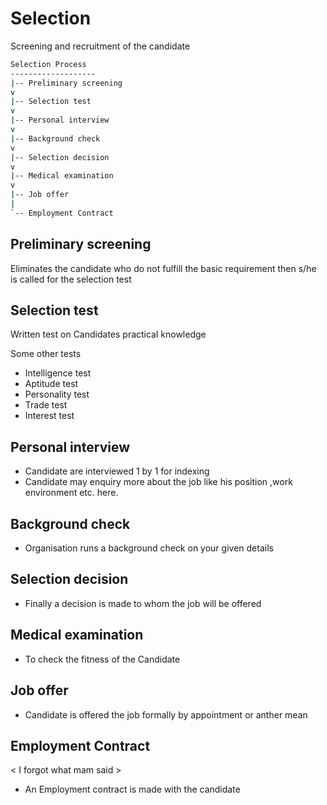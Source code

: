 # Selection
Screening and recruitment of the candidate


```bash
Selection Process
-------------------
|-- Preliminary screening
v
|-- Selection test
v
|-- Personal interview
v
|-- Background check
v
|-- Selection decision
v
|-- Medical examination
v
|-- Job offer
|
`-- Employment Contract
```


## Preliminary screening
Eliminates the candidate who do not fulfill the basic requirement
then s/he is called for the selection test

## Selection test
Written test on Candidates practical knowledge 

Some other tests
+ Intelligence test
+ Aptitude test
+ Personality test
+ Trade test
+ Interest test

## Personal interview
+ Candidate are interviewed 1 by 1 for indexing
+ Candidate may enquiry more about the job like his position ,work
  environment etc. here.

## Background check
+ Organisation runs a background check on your given details

## Selection decision
+ Finally a decision is made to whom the job will be offered

## Medical examination
+ To check the fitness of the Candidate

## Job offer
+ Candidate is offered the job formally by appointment or anther mean

## Employment Contract
< I forgot what mam said >
+ An Employment contract is made with the candidate
